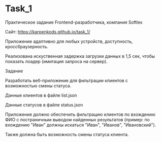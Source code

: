 # Task_1
Практическое задание Frontend-разработчика, компания Softlex

Сайт: https://karpenkods.github.io/task_1/

Приложение адаптивно для любых устройств, доступность, кроссбраузерность.

Реализована искуственная задержка загрузки данных в 1,5 сек, чтобы показать лоадер (имитация запроса на сервер).  

Задание

Разработать веб-приложение для фильтрации клиентов с возможностью смены статуса.

Данные клиентов в файле list.json 

Данные статусов в файле status.json
 
Приложение должно обеспечить фильтрацию клиентов по вхождению ФИО с постраничным выводом найденных результатов (пример: по вхождению "Иван" должны искаться "Иван", "Иванов", "Ивановский"). 

Также должна быть возможность смены статуса клиента.


